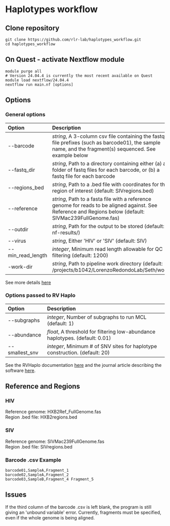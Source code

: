 # Haplotypes workflow

## Clone repository

```shell
git clone https://github.com/rlr-lab/haplotypes_workflow.git
cd haplotypes_workflow
```

## On Quest - activate Nextflow module

```shell
module purge all
# Version 24.04.4 is currently the most recent available on Quest
module load nextflow/24.04.4
nextflow run main.nf [options]
```

## Options

### General options

|Option|Description|
|:-------|:-----------|
|--barcode|*string*, A 3-column csv file containing the fastq file prefixes (such as barcode01), the sample name, and the fragment(s) sequenced. See example below|
|--fastq_dir|*string*, Path to a directory containing either (a) a folder of fastq files for each barcode, or (b) a fastq file for each barcode|
|--regions_bed|*string*, Path to a .bed file with coordinates for the region of interest (default: SIVregions.bed)|
|--reference|*string*, Path to a fasta file with a reference genome for reads to be aligned against. See Reference and Regions below (default: SIVMac239FullGenome.fas)|
|--outdir|*string*, Path for the output to be stored (default: nf-results/)|
|--virus|*string*, Either 'HIV' or 'SIV' (default: SIV)|
|--min_read_length|*integer*, Minimum read length allowable for QC filtering (default: 1200)|
|-work-dir|*string*, Path to pipeline work directory (default: /projects/b1042/LorenzoRedondoLab/Seth/work)|

See more details [here](https://www.nextflow.io/docs/latest/cli.html#pipeline-parameters)

### Options passed to RV Haplo

|Option|Description|
|:-----|:----------|
|--subgraphs|*integer*, Number of subgraphs to run MCL (default: 1)|
|--abundance|*float*, A threshold for filtering low-abundance haplotypes. (default: 0.01)|
|--smallest_snv|*integer*, Minimum # of SNV sites for haplotype construction. (default: 20)|

See the RVHaplo documentation [here](https://github.com/dhcai21/RVHaplo) and the journal article describing the software [here](https://doi.org/10.1093/bioinformatics/btac089).

## Reference and Regions

### HIV

Reference genome: HXB2Ref_FullGenome.fas\
Region .bed file: HXB2regions.bed

### SIV

Reference genome: SIVMac239FullGenome.fas\
Region .bed file: SIVregions.bed

### Barcode .csv Example

```text
barcode01,SampleA,Fragment_1
barcode02,SampleA,Fragment_2
barcode03,SampleB,Fragment_4 Fragment_5
```

## Issues

If the third column of the barcode .csv is left blank, the program is still giving an 'unbound variable' error. Currently, fragments must be specified, even if the whole genome is being aligned.
